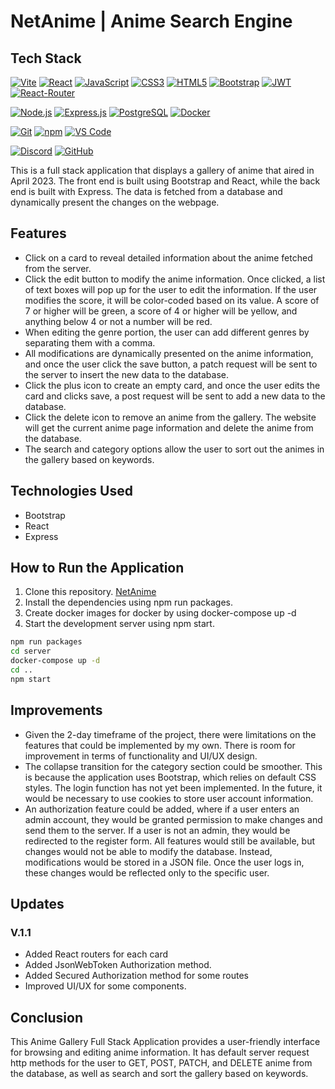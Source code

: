 # NetAnime | Anime Search Engine

## Tech Stack

[![Vite](https://img.shields.io/badge/Vite-B73BFE?style=for-the-badge&logo=vite&logoColor=FFD62E)](https://vitejs.dev/) [![React](https://img.shields.io/badge/React-20232A?style=for-the-badge&logo=react&logoColor=61DAFB)](https://reactjs.org/)
[![JavaScript](https://img.shields.io/badge/JavaScript-323330?style=for-the-badge&logo=javascript&logoColor=F7DF1E)](https://developer.mozilla.org/en-US/docs/Web/JavaScript)
[![CSS3](https://img.shields.io/badge/CSS3-1572B6?style=for-the-badge&logo=css3&logoColor=white)](https://developer.mozilla.org/en-US/docs/Web/CSS)
[![HTML5](https://img.shields.io/badge/HTML5-E34F26?style=for-the-badge&logo=html5&logoColor=white)](https://developer.mozilla.org/en-US/docs/Web/HTML)
[![Bootstrap](https://img.shields.io/badge/Bootstrap-6610f2?style=for-the-badge&logo=bootstrap&logoColor=white)](https://getbootstrap.com/)
[![JWT](https://img.shields.io/badge/JWT-0f0330?style=for-the-badge&logo=JSONWebTokens&logoColor=E06AE4)](https://jwt.io/)
[![React-Router](https://img.shields.io/badge/React_Router-080B1A?style=for-the-badge&logo=ReactRouter&logoColor=D11B36)](https://developer.mozilla.org/en-US/docs/Web/JavaScript)

[![Node.js](https://img.shields.io/badge/Node.js-339933?style=for-the-badge&logo=nodedotjs&logoColor=white)](https://nodejs.org/)
[![Express.js](https://img.shields.io/badge/Express.js-000000?style=for-the-badge&logo=express&logoColor=white)](https://expressjs.com/)
[![PostgreSQL](https://img.shields.io/badge/PostgreSQL-316192?style=for-the-badge&logo=postgresql&logoColor=white)](https://www.postgresql.org/)
[![Docker](https://img.shields.io/badge/Docker-2CA5E0?style=for-the-badge&logo=docker&logoColor=white)](https://www.docker.com/)

[![Git](https://img.shields.io/badge/Git-E44C30?style=for-the-badge&logo=git&logoColor=white)](https://git-scm.com/)
[![npm](https://img.shields.io/badge/npm-CB3837?style=for-the-badge&logo=npm&logoColor=white)](https://www.npmjs.com/)
[![VS Code](https://img.shields.io/badge/VSCode-0078D4?style=for-the-badge&logo=visual%20studio%20code&logoColor=white)](https://code.visualstudio.com/)

[![Discord](https://img.shields.io/badge/Discord-5865F2?style=for-the-badge&logo=discord&logoColor=white)](https://discord.com/)
[![GitHub](https://img.shields.io/badge/GitHub-100000?style=for-the-badge&logo=github&logoColor=white)](https://github.com/)


This is a full stack application that displays a gallery of anime that aired in April 2023. The front end is built using Bootstrap and React, while the back end is built with Express. The data is fetched from a database and dynamically present the changes on the webpage.


## Features
    

- Click on a card to reveal detailed information about the anime fetched from the server.
- Click the edit button to modify the anime information. Once clicked, a list of text boxes will pop up for the user to edit the information. If the user modifies the score, it will be color-coded based on its value. A score of 7 or higher will be green, a score of 4 or higher will be yellow, and anything below 4 or not a number will be red.
- When editing the genre portion, the user can add different genres by separating them with a comma.
- All modifications are dynamically presented on the anime information, and once the user click the save button, a patch request will be sent to the server to insert the new data to the database.
- Click the plus icon to create an empty card, and once the user edits the card and clicks save, a post request will be sent to add a new data to the database.
- Click the delete icon to remove an anime from the gallery. The website will get the current anime page information and delete the anime from the database.
- The search and category options allow the user to sort out the animes in the gallery based on keywords.

## Technologies Used

- Bootstrap
- React
- Express

## How to Run the Application

1. Clone this repository. [NetAnime](https://github.com/DessertWarrior/NetAnime.git)
2. Install the dependencies using npm run packages.
3. Create docker images for docker by using docker-compose up -d
4. Start the development server using npm start.
```bash
npm run packages
cd server
docker-compose up -d
cd ..
npm start
```

## Improvements

- Given the 2-day timeframe of the project, there were limitations on the features that could be implemented by my own. There is room for improvement in terms of functionality and UI/UX design.
- The collapse transition for the category section could be smoother. This is because the application uses Bootstrap, which relies on default CSS styles.
The login function has not yet been implemented. In the future, it would be necessary to use cookies to store user account information.
- An authorization feature could be added, where if a user enters an admin account, they would be granted permission to make changes and send them to the server. If a user is not an admin, they would be redirected to the register form. All features would still be available, but changes would not be able to modify the database. Instead, modifications would be stored in a JSON file. Once the user logs in, these changes would be reflected only to the specific user.

## Updates

### V.1.1

- Added React routers for each card
- Added JsonWebToken Authorization method.
- Added Secured Authorization method for some routes
- Improved UI/UX for some components.

## Conclusion

This Anime Gallery Full Stack Application provides a user-friendly interface for browsing and editing anime information. It has default server request http methods for the user to GET, POST, PATCH, and DELETE anime from the database, as well as search and sort the gallery based on keywords.
